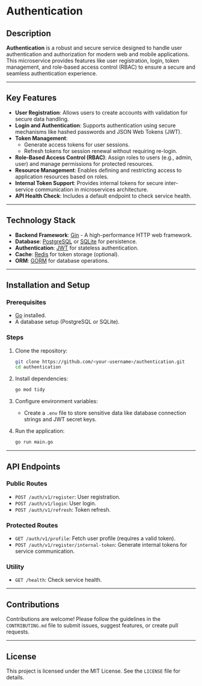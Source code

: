 # Authentication

## Description

**Authentication** is a robust and secure service designed to handle user authentication and authorization for modern web and mobile applications. This microservice provides features like user registration, login, token management, and role-based access control (RBAC) to ensure a secure and seamless authentication experience.

---

## Key Features

- **User Registration**: Allows users to create accounts with validation for secure data handling.
- **Login and Authentication**: Supports authentication using secure mechanisms like hashed passwords and JSON Web Tokens (JWT).
- **Token Management**:
  - Generate access tokens for user sessions.
  - Refresh tokens for session renewal without requiring re-login.
- **Role-Based Access Control (RBAC)**: Assign roles to users (e.g., admin, user) and manage permissions for protected resources.
- **Resource Management**: Enables defining and restricting access to application resources based on roles.
- **Internal Token Support**: Provides internal tokens for secure inter-service communication in microservices architecture.
- **API Health Check**: Includes a default endpoint to check service health.

---

## Technology Stack

- **Backend Framework**: [Gin](https://gin-gonic.com/) - A high-performance HTTP web framework.
- **Database**: [PostgreSQL](https://www.postgresql.org/) or [SQLite](https://www.sqlite.org/) for persistence.
- **Authentication**: [JWT](https://jwt.io/) for stateless authentication.
- **Cache**: [Redis](https://redis.io/) for token storage (optional).
- **ORM**: [GORM](https://gorm.io/) for database operations.

---

## Installation and Setup

### Prerequisites

- [Go](https://golang.org/doc/install) installed.
- A database setup (PostgreSQL or SQLite).

### Steps

1. Clone the repository:
   ```bash
   git clone https://github.com/<your-username>/authentication.git
   cd authentication
   ```

2. Install dependencies:
   ```bash
   go mod tidy
   ```

3. Configure environment variables:
   - Create a `.env` file to store sensitive data like database connection strings and JWT secret keys.

4. Run the application:
   ```bash
   go run main.go
   ```

---

## API Endpoints

### Public Routes

- `POST /auth/v1/register`: User registration.
- `POST /auth/v1/login`: User login.
- `POST /auth/v1/refresh`: Token refresh.

### Protected Routes

- `GET /auth/v1/profile`: Fetch user profile (requires a valid token).
- `POST /auth/v1/register/internal-token`: Generate internal tokens for service communication.

### Utility

- `GET /health`: Check service health.

---

## Contributions

Contributions are welcome! Please follow the guidelines in the `CONTRIBUTING.md` file to submit issues, suggest features, or create pull requests.

---

## License

This project is licensed under the MIT License. See the `LICENSE` file for details.

